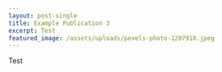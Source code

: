 ```yaml
---
layout: post-single
title: Example Publication 3
excerpt: Test
featured_image: /assets/uploads/pexels-photo-1207918.jpeg
---
```

Test